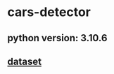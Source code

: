# cars-detector

## python version: 3.10.6

## [dataset](https://www.kaggle.com/datasets/emanuelriquelmem/stanford-cars-pytorch)
